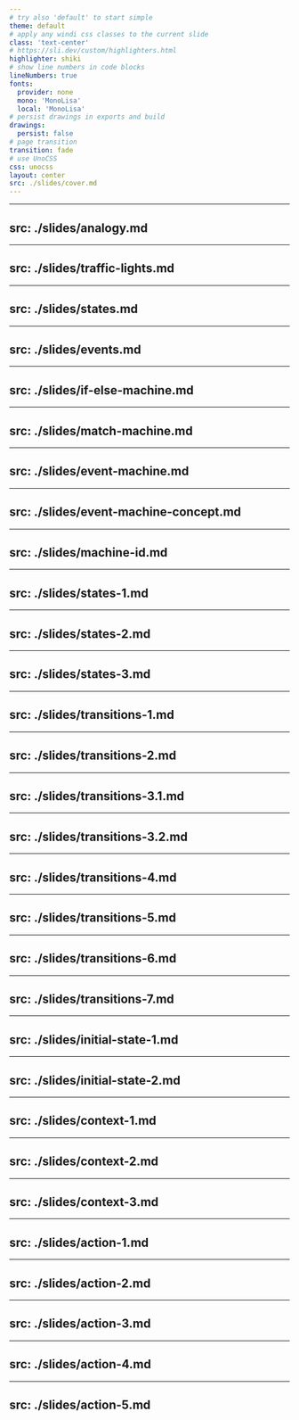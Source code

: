 ```yaml
---
# try also 'default' to start simple
theme: default
# apply any windi css classes to the current slide
class: 'text-center'
# https://sli.dev/custom/highlighters.html
highlighter: shiki
# show line numbers in code blocks
lineNumbers: true
fonts:
  provider: none
  mono: 'MonoLisa'
  local: 'MonoLisa'
# persist drawings in exports and build
drawings:
  persist: false
# page transition
transition: fade
# use UnoCSS
css: unocss
layout: center
src: ./slides/cover.md
---
```


---
src: ./slides/analogy.md
---

---
src: ./slides/traffic-lights.md
---

---
src: ./slides/states.md
---

---
src: ./slides/events.md
---

---
src: ./slides/if-else-machine.md
---

---
src: ./slides/match-machine.md
---

---
src: ./slides/event-machine.md
---

---
src: ./slides/event-machine-concept.md
---

---
src: ./slides/machine-id.md
---

---
src: ./slides/states-1.md
---

---
src: ./slides/states-2.md
---

---
src: ./slides/states-3.md
---

---
src: ./slides/transitions-1.md
---

---
src: ./slides/transitions-2.md
---

---
src: ./slides/transitions-3.1.md
---

---
src: ./slides/transitions-3.2.md
---

---
src: ./slides/transitions-4.md
---

---
src: ./slides/transitions-5.md
---

---
src: ./slides/transitions-6.md
---

---
src: ./slides/transitions-7.md
---

---
src: ./slides/initial-state-1.md
---

---
src: ./slides/initial-state-2.md
---

---
src: ./slides/context-1.md
---

---
src: ./slides/context-2.md
---

---
src: ./slides/context-3.md
---

---
src: ./slides/action-1.md
---

---
src: ./slides/action-2.md
---

---
src: ./slides/action-3.md
---

---
src: ./slides/action-4.md
---

---
src: ./slides/action-5.md
---